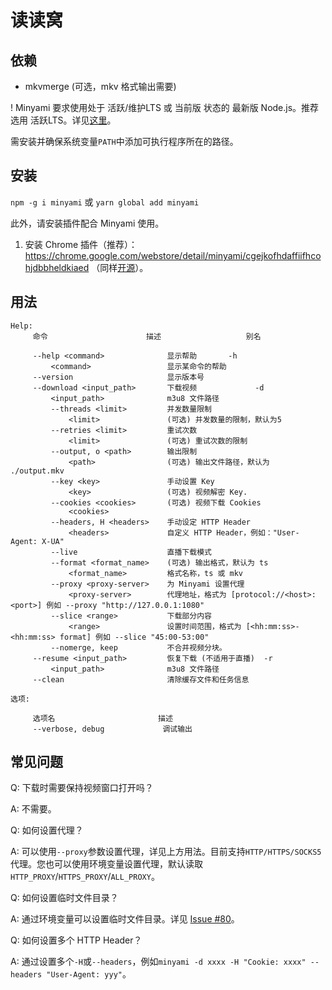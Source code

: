# 读读窝

## 依赖
* mkvmerge (可选，mkv 格式输出需要)

! Minyami 要求使用处于 活跃/维护LTS 或 当前版 状态的 最新版 Node.js。推荐选用 活跃LTS。详见[这里](https://nodejs.org/zh-cn/about/releases/)。

需安装并确保系统变量`PATH`中添加可执行程序所在的路径。

## 安装

`npm -g i minyami` 或 `yarn global add minyami`

此外，请安装插件配合 Minyami 使用。

1. 安装 Chrome 插件（推荐）：https://chrome.google.com/webstore/detail/minyami/cgejkofhdaffiifhcohjdbbheldkiaed （同样[开源](https://github.com/Last-Order/Minyami-chrome-extension)）。


## 用法
```
Help:
     命令                      描述                   别名

     --help <command>              显示帮助       -h
         <command>                 显示某命令的帮助
     --version                     显示版本号
     --download <input_path>       下载视频             -d
         <input_path>              m3u8 文件路径
         --threads <limit>         并发数量限制
             <limit>               (可选) 并发数量的限制，默认为5
         --retries <limit>         重试次数
             <limit>               (可选) 重试次数的限制
         --output, o <path>        输出限制
             <path>                (可选) 输出文件路径，默认为 ./output.mkv
         --key <key>               手动设置 Key
             <key>                 (可选) 视频解密 Key.
         --cookies <cookies>       (可选) 视频下载 Cookies
             <cookies>
         --headers, H <headers>    手动设定 HTTP Header
             <headers>             自定义 HTTP Header，例如："User-Agent: X-UA"
         --live                    直播下载模式
         --format <format_name>    (可选) 输出格式，默认为 ts
             <format_name>         格式名称，ts 或 mkv
         --proxy <proxy-server>    为 Minyami 设置代理
             <proxy-server>        代理地址，格式为 [protocol://<host>:<port>] 例如 --proxy "http://127.0.0.1:1080"
         --slice <range>           下载部分内容
             <range>               设置时间范围，格式为 [<hh:mm:ss>-<hh:mm:ss> format] 例如 --slice "45:00-53:00"
         --nomerge, keep           不合并视频分块。
     --resume <input_path>         恢复下载 (不适用于直播)  -r
         <input_path>              m3u8 文件路径
     --clean                       清除缓存文件和任务信息

选项:

     选项名                       描述
     --verbose, debug             调试输出
```

## 常见问题

Q: 下载时需要保持视频窗口打开吗？

A: 不需要。

Q: 如何设置代理？

A: 可以使用`--proxy`参数设置代理，详见上方用法。目前支持`HTTP/HTTPS/SOCKS5`代理。您也可以使用环境变量设置代理，默认读取`HTTP_PROXY`/`HTTPS_PROXY`/`ALL_PROXY`。

Q: 如何设置临时文件目录？

A: 通过环境变量可以设置临时文件目录。详见 [Issue #80](https://github.com/Last-Order/Minyami/issues/80#issuecomment-869132412)。

Q: 如何设置多个 HTTP Header？

A: 通过设置多个`-H`或`--headers`，例如`minyami -d xxxx -H "Cookie: xxxx" --headers "User-Agent: yyy"`。